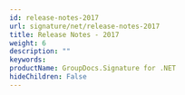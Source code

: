 ```yaml
---
id: release-notes-2017
url: signature/net/release-notes-2017
title: Release Notes - 2017
weight: 6
description: ""
keywords: 
productName: GroupDocs.Signature for .NET
hideChildren: False
---
```

